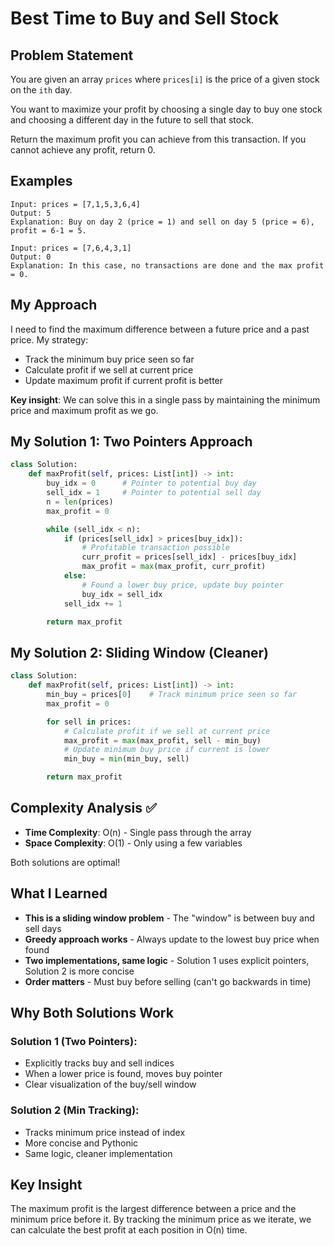 # Best Time to Buy and Sell Stock

## Problem Statement
You are given an array `prices` where `prices[i]` is the price of a given stock on the `ith` day.

You want to maximize your profit by choosing a single day to buy one stock and choosing a different day in the future to sell that stock.

Return the maximum profit you can achieve from this transaction. If you cannot achieve any profit, return 0.

## Examples
```
Input: prices = [7,1,5,3,6,4]
Output: 5
Explanation: Buy on day 2 (price = 1) and sell on day 5 (price = 6), profit = 6-1 = 5.

Input: prices = [7,6,4,3,1]
Output: 0
Explanation: In this case, no transactions are done and the max profit = 0.
```

## My Approach
I need to find the maximum difference between a future price and a past price. My strategy:
- Track the minimum buy price seen so far
- Calculate profit if we sell at current price
- Update maximum profit if current profit is better

**Key insight**: We can solve this in a single pass by maintaining the minimum price and maximum profit as we go.

## My Solution 1: Two Pointers Approach
```python
class Solution:
    def maxProfit(self, prices: List[int]) -> int:
        buy_idx = 0      # Pointer to potential buy day
        sell_idx = 1     # Pointer to potential sell day
        n = len(prices)
        max_profit = 0

        while (sell_idx < n):
            if (prices[sell_idx] > prices[buy_idx]):
                # Profitable transaction possible
                curr_profit = prices[sell_idx] - prices[buy_idx]
                max_profit = max(max_profit, curr_profit)
            else:
                # Found a lower buy price, update buy pointer
                buy_idx = sell_idx
            sell_idx += 1

        return max_profit
```

## My Solution 2: Sliding Window (Cleaner)
```python
class Solution:
    def maxProfit(self, prices: List[int]) -> int:
        min_buy = prices[0]    # Track minimum price seen so far
        max_profit = 0

        for sell in prices:
            # Calculate profit if we sell at current price
            max_profit = max(max_profit, sell - min_buy)
            # Update minimum buy price if current is lower
            min_buy = min(min_buy, sell)

        return max_profit
```

## Complexity Analysis ✅
- **Time Complexity**: O(n) - Single pass through the array
- **Space Complexity**: O(1) - Only using a few variables

Both solutions are optimal!

## What I Learned
- **This is a sliding window problem** - The "window" is between buy and sell days
- **Greedy approach works** - Always update to the lowest buy price when found
- **Two implementations, same logic** - Solution 1 uses explicit pointers, Solution 2 is more concise
- **Order matters** - Must buy before selling (can't go backwards in time)

## Why Both Solutions Work

### Solution 1 (Two Pointers):
- Explicitly tracks buy and sell indices
- When a lower price is found, moves buy pointer
- Clear visualization of the buy/sell window

### Solution 2 (Min Tracking):
- Tracks minimum price instead of index
- More concise and Pythonic
- Same logic, cleaner implementation

## Key Insight
The maximum profit is the largest difference between a price and the minimum price before it. By tracking the minimum price as we iterate, we can calculate the best profit at each position in O(n) time.